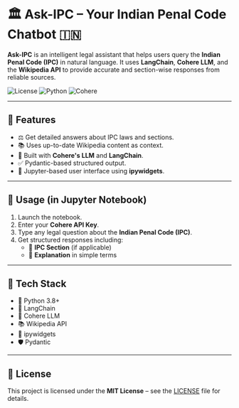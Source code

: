 # 🏛️ Ask-IPC – Your Indian Penal Code Chatbot 🇮🇳

**Ask-IPC** is an intelligent legal assistant that helps users query the **Indian Penal Code (IPC)** in natural language. It uses **LangChain**, **Cohere LLM**, and the **Wikipedia API** to provide accurate and section-wise responses from reliable sources.

![License](https://img.shields.io/badge/license-MIT-blue.svg)
![Python](https://img.shields.io/badge/python-3.8+-brightgreen.svg)
![Cohere](https://img.shields.io/badge/Cohere-LLM-orange)

---

## 📌 Features

- ⚖️ Get detailed answers about IPC laws and sections.
- 📚 Uses up-to-date Wikipedia content as context.
- 🤖 Built with **Cohere's LLM** and **LangChain**.
- ✅ Pydantic-based structured output.
- 💬 Jupyter-based user interface using **ipywidgets**.

---

## 🧾 Usage (in Jupyter Notebook)

1. Launch the notebook.
2. Enter your **Cohere API Key**.
3. Type any legal question about the **Indian Penal Code (IPC)**.
4. Get structured responses including:
   - 📘 **IPC Section** (if applicable)
   - 📜 **Explanation** in simple terms

---

## 🧱 Tech Stack

- 🐍 Python 3.8+
- 🔗 LangChain
- 🧠 Cohere LLM
- 📚 Wikipedia API
- 🧩 ipywidgets
- 🛡️ Pydantic

---

## 📜 License

This project is licensed under the **MIT License** – see the [LICENSE](LICENSE) file for details.
